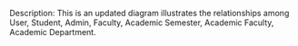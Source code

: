 Description: This is an updated diagram illustrates the relationships among User, Student, Admin, Faculty, Academic Semester, Academic Faculty, Academic Department.